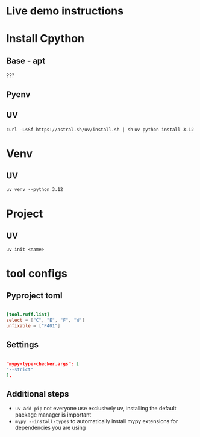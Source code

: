 # Live demo instructions

# Install Cpython

## Base - apt

???

## Pyenv

## UV

`curl -LsSf https://astral.sh/uv/install.sh | sh`
`uv python install 3.12`


# Venv

## UV

`uv venv --python 3.12`

# Project

## UV

`uv init <name>`



# tool configs

## Pyproject toml
```toml

[tool.ruff.lint]
select = ["C", "E", "F", "W"]
unfixable = ["F401"]
```

## Settings

```json

"mypy-type-checker.args": [
"--strict"
],
```

## Additional steps

- `uv add pip` not everyone use exclusively uv, installing the default package manager is important
- `mypy --install-types` to automatically install mypy extensions for dependencies you are using